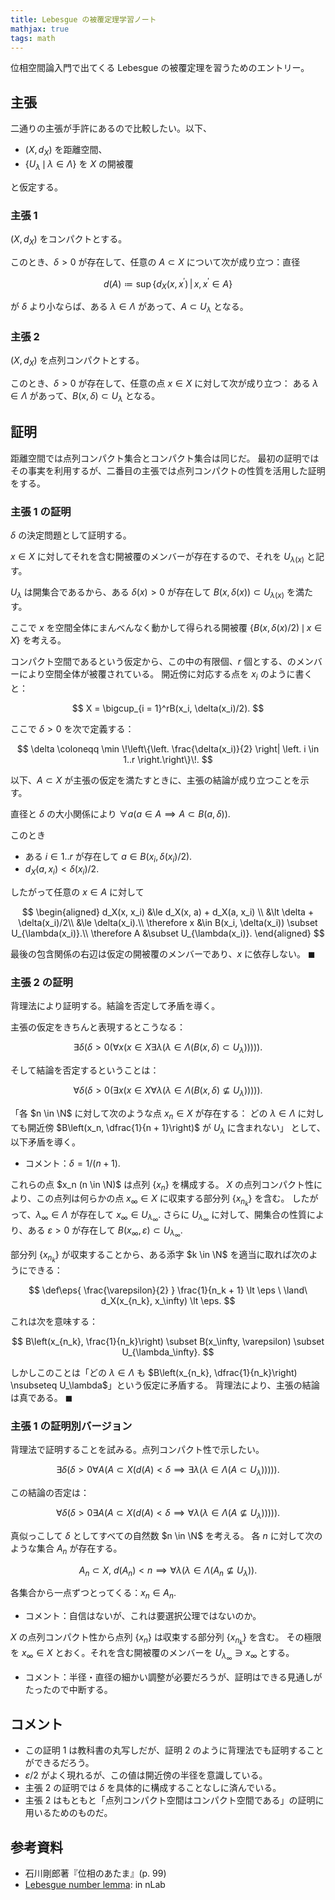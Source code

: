 ```yaml
---
title: Lebesgue の被覆定理学習ノート
mathjax: true
tags: math
---
```


位相空間論入門で出てくる Lebesgue の被覆定理を習うためのエントリー。

## 主張

二通りの主張が手許にあるので比較したい。以下、

* $(X, d_X)$ を距離空間、
* $\lbrace U_\lambda \,\mid\, \lambda \in \Lambda\rbrace$ を $X$ の開被覆

と仮定する。

### 主張 1

$(X, d_X)$ をコンパクトとする。

このとき、$\delta \gt 0$ が存在して、任意の $A \subset X$
について次が成り立つ：直径

$$
d(A) \coloneqq \sup \{d_X(x, x^\prime)\,|\,x, x^{\prime} \in A\}
$$

が $\delta$ より小ならば、ある $\lambda \in \Lambda$ があって、$A \subset U_\lambda$
となる。

### 主張 2

$(X, d_X)$ を点列コンパクトとする。

このとき、$\delta \gt 0$ が存在して、任意の点 $x \in X$ に対して次が成り立つ：
ある $\lambda \in \Lambda$ があって、$B(x, \delta) \subset U_\lambda$ となる。

## 証明

距離空間では点列コンパクト集合とコンパクト集合は同じだ。
最初の証明ではその事実を利用するが、二番目の主張では点列コンパクトの性質を活用した証明をする。

### 主張 1 の証明

$\delta$ の決定問題として証明する。

$x \in X$ に対してそれを含む開被覆のメンバーが存在するので、それを $U_{\lambda(x)}$ と記す。

$U_\lambda$ は開集合であるから、ある $\delta(x) \gt 0$ が存在して $B(x, \delta(x)) \subset U_{\lambda(x)}$ を満たす。

ここで $x$ を空間全体にまんべんなく動かして得られる開被覆 $\lbrace B(x, \delta(x)/2) \,\mid\, x \in X \rbrace$ を考える。

コンパクト空間であるという仮定から、この中の有限個、$r$ 個とする、のメンバーにより空間全体が被覆されている。
開近傍に対応する点を $x_i$ のように書くと：

$$
X = \bigcup_{i = 1}^rB(x_i, \delta(x_i)/2).
$$

ここで $\delta \gt 0$ を次で定義する：

$$
\delta \coloneqq \min \!\left\{\left. \frac{\delta(x_i)}{2} \right| \left. i \in 1..r \right.\right\}\!.
$$

以下、$A \subset X$ が主張の仮定を満たすときに、主張の結論が成り立つことを示す。

直径と $\delta$ の大小関係により $\forall a(a \in A \implies A \subset B(a, \delta)).$

このとき

* ある $i \in 1..r$ が存在して $a \in B(x_i, \delta(x_i)/2).$
* $d_X(a, x_i) \lt \delta(x_i)/2.$

したがって任意の $x \in A$ に対して

$$
\begin{aligned}
d_X(x, x_i) &\le d_X(x, a) + d_X(a, x_i) \\
&\lt \delta + \delta(x_i)/2\\
&\le \delta(x_i).\\
\therefore x &\in B(x_i, \delta(x_i)) \subset U_{\lambda(x_i)}.\\
\therefore A &\subset U_{\lambda(x_i)}.
\end{aligned}
$$

最後の包含関係の右辺は仮定の開被覆のメンバーであり、$x$ に依存しない。
$\blacksquare$

### 主張 2 の証明

背理法により証明する。結論を否定して矛盾を導く。

主張の仮定をきちんと表現するとこうなる：

$$
\exists\delta(\delta \gt 0(\forall x
    (x \in X \exists\lambda(\lambda \in \Lambda(
        B(x, \delta) \subset U_\lambda))))).
$$

そして結論を否定するということは：

$$
\forall\delta(\delta \gt 0(\exists x
    (x \in X \forall\lambda(\lambda \in \Lambda(
        B(x, \delta) \nsubseteq U_\lambda))))).
$$

「各 $n \in \N$ に対して次のような点 $x_n \in X$ が存在する：
どの $\lambda \in \Lambda$ に対しても開近傍 $B\left(x_n, \dfrac{1}{n + 1}\right)$ が $U_\lambda$ に含まれない」
として、以下矛盾を導く。

* コメント：$\delta = 1/(n + 1).$

これらの点 $x_n (n \in \N)$ は点列 $\lbrace x_n \rbrace$ を構成する。
$X$ の点列コンパクト性により、この点列は何らかの点 $x_\infty \in X$ に収束する部分列 $\lbrace x_{n_k}\rbrace$ を含む。
したがって、$\lambda_\infty \in \Lambda$ が存在して $x_\infty \in U_{\lambda_\infty}.$
さらに $U_{\lambda_\infty}$ に対して、開集合の性質により、ある $\varepsilon \gt 0$ が存在して $B(x_\infty, \varepsilon) \subset U_{\lambda_\infty}.$

部分列 $\lbrace x_{n_k}\rbrace$ が収束することから、ある添字 $k \in \N$ を適当に取れば次のようにできる：

$$
\def\eps{ \frac{\varepsilon}{2} }
\frac{1}{n_k + 1} \lt \eps \ \land\ d_X(x_{n_k}, x_\infty) \lt \eps.
$$

これは次を意味する：

$$
B\left(x_{n_k}, \frac{1}{n_k}\right) \subset B(x_\infty, \varepsilon) \subset U_{\lambda_\infty}.
$$

しかしこのことは「どの $\lambda \in \Lambda$ も $B\left(x_{n_k}, \dfrac{1}{n_k}\right) \nsubseteq U_\lambda$」という仮定に矛盾する。
背理法により、主張の結論は真である。
$\blacksquare$

### 主張 1 の証明別バージョン

背理法で証明することを試みる。点列コンパクト性で示したい。

$$
\exists \delta(\delta > 0 \forall A(
    A \subset X (d(A) \lt \delta \implies \exists \lambda(
        \lambda \in \Lambda(A \subset U_\lambda))))).
$$

この結論の否定は：

$$
\forall \delta(\delta > 0 \exists A(
    A \subset X (d(A) \lt \delta \implies \forall \lambda(
        \lambda \in \Lambda(A \nsubseteq U_\lambda))))).
$$

真似っこして $\delta$ としてすべての自然数 $n \in \N$ を考える。
各 $n$ に対して次のような集合 $A_n$ が存在する。

$$
A_n \subset X,\ d(A_n) \lt n \implies \forall \lambda(
        \lambda \in \Lambda(A_n \nsubseteq U_\lambda)).
$$

各集合から一点ずつとってくる：$x_n \in A_n.$

* コメント：自信はないが、これは要選択公理ではないのか。

$X$ の点列コンパクト性から点列 $\lbrace x_n \rbrace$ は収束する部分列 $\lbrace x_{n_k}\rbrace$ を含む。
その極限を $x_\infty \in X$ とおく。それを含む開被覆のメンバーを $U_{\lambda_\infty} \ni x_\infty$ とする。

* コメント：半径・直径の細かい調整が必要だろうが、証明はできる見通しがたったので中断する。

## コメント

* この証明 1 は教科書の丸写しだが、証明 2 のように背理法でも証明することができるだろう。
* $\varepsilon/2$ がよく現れるが、この値は開近傍の半径を意識している。
* 主張 2 の証明では $\delta$ を具体的に構成することなしに済んでいる。
* 主張 2 はもともと「点列コンパクト空間はコンパクト空間である」の証明に用いるためのものだ。

## 参考資料

* 石川剛郎著『位相のあたま』(p. 99)
* [Lebesgue number lemma](https://ncatlab.org/nlab/show/Lebesgue+number+lemma): in nLab
